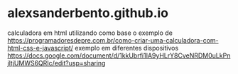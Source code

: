 # alexsanderbento.github.io
calculadora em html utilizando como base o exemplo de https://programadoresdepre.com.br/como-criar-uma-calculadora-com-html-css-e-javascript/
exemplo em diferentes dispositivos https://docs.google.com/document/d/1kkUbrfi1IA9yHLrY8CveNRDM0uLkPnjltjUMWS6QRIc/edit?usp=sharing

